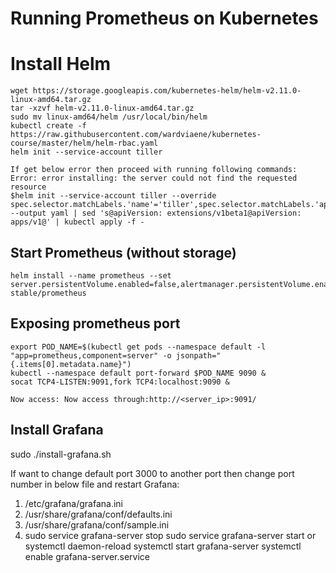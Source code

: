 # Running Prometheus on Kubernetes

# Install Helm
```
wget https://storage.googleapis.com/kubernetes-helm/helm-v2.11.0-linux-amd64.tar.gz
tar -xzvf helm-v2.11.0-linux-amd64.tar.gz
sudo mv linux-amd64/helm /usr/local/bin/helm
kubectl create -f https://raw.githubusercontent.com/wardviaene/kubernetes-course/master/helm/helm-rbac.yaml
helm init --service-account tiller 
```

```
If get below error then proceed with running following commands:
Error: error installing: the server could not find the requested resource
$helm init --service-account tiller --override spec.selector.matchLabels.'name'='tiller',spec.selector.matchLabels.'app'='helm' --output yaml | sed 's@apiVersion: extensions/v1beta1@apiVersion: apps/v1@' | kubectl apply -f -
```

## Start Prometheus (without storage)
```
helm install --name prometheus --set server.persistentVolume.enabled=false,alertmanager.persistentVolume.enabled=false stable/prometheus
```

## Exposing prometheus port
```
export POD_NAME=$(kubectl get pods --namespace default -l "app=prometheus,component=server" -o jsonpath="{.items[0].metadata.name}")
kubectl --namespace default port-forward $POD_NAME 9090 &
socat TCP4-LISTEN:9091,fork TCP4:localhost:9090 &

Now access: Now access through:http://<server_ip>:9091/ 
```


## Install Grafana
sudo ./install-grafana.sh

If want to change default port 3000 to another port then change port number in below file and restart Grafana:
1. /etc/grafana/grafana.ini
2. /usr/share/grafana/conf/defaults.ini
3. /usr/share/grafana/conf/sample.ini
4. sudo service grafana-server stop
   sudo service grafana-server start
or 
systemctl daemon-reload
systemctl start grafana-server
systemctl enable grafana-server.service
